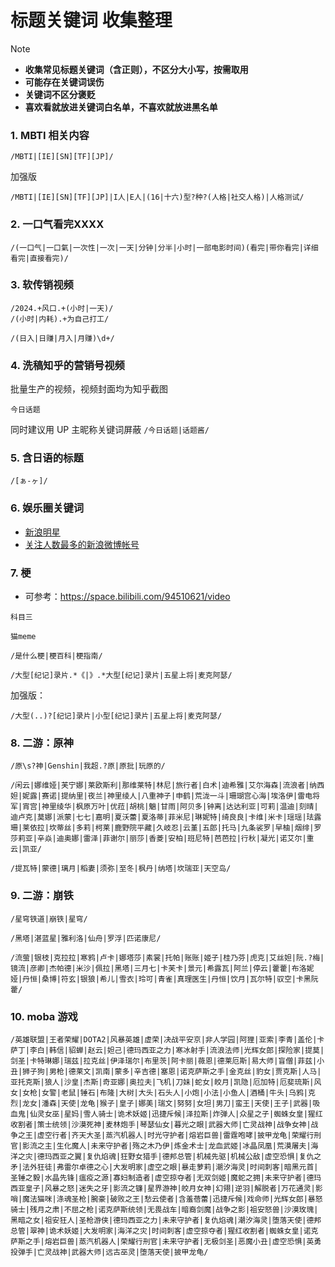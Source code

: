 # 标题关键词 收集整理

> [!NOTE]
>
> -   **收集常见标题关键词（含正则），不区分大小写，按需取用**
> -   **可能存在关键词误伤**
> -   **关键词不区分褒贬**
> -   **喜欢看就放进关键词白名单，不喜欢就放进黑名单**

### 1. MBTI 相关内容

```
/MBTI|[IE][SN][TF][JP]/
```

加强版

```
/MBTI|[IE][SN][TF][JP]|I人|E人|(16|十六)型?种?(人格|社交人格)|人格测试/
```

### 2. 一口气看完XXXX

```
/(一口气|一口氣|一次性|一次|一天|分钟|分半|小时|一部电影时间)(看完|带你看完|详细看完|直接看完)/
```

### 3. 软传销视频

```
/2024.+风口.+(小时|一天)/
/(小时|内耗).+为自己打工/
```

```
/(日入|日赚|月入|月赚)\d+/
```

### 4. 洗稿知乎的营销号视频

批量生产的视频，视频封面均为知乎截图

```
今日话题
```

同时建议用 UP 主昵称关键词屏蔽 `/今日话题|话题酱/`

### 5. 含日语的标题

```
/[ぁ-ヶ]/
```

### 6. 娱乐圈关键词

-   [新浪明星](https://weibo.com/cewebrity)
-   [关注人数最多的新浪微博帐号](https://zh.wikipedia.org/wiki/%E5%85%B3%E6%B3%A8%E4%BA%BA%E6%95%B0%E6%9C%80%E5%A4%9A%E7%9A%84%E6%96%B0%E6%B5%AA%E5%BE%AE%E5%8D%9A%E5%B8%90%E5%8F%B7)

### 7. 梗

-   可参考：https://space.bilibili.com/94510621/video

```
科目三
```

```
猫meme
```

```
/是什么梗|梗百科|梗指南/
```

```
/大型[纪记]录片.*《|》.*大型[纪记]录片|五星上将|麦克阿瑟/
```

加强版：

```
/大型(..)?[纪记]录片|小型[纪记]录片|五星上将|麦克阿瑟/
```

### 8. 二游：原神

```
/原\s?神|Genshin|我超.?原|原批|玩原的/
```

```
/闲云|娜维娅|芙宁娜|莱欧斯利|那维莱特|林尼|旅行者|白术|迪希雅|艾尔海森|流浪者|纳西妲|妮露|赛诺|提纳里|夜兰|神里绫人|八重神子|申鹤|荒泷一斗|珊瑚宫心海|埃洛伊|雷电将军|宵宫|神里绫华|枫原万叶|优菈|胡桃|魈|甘雨|阿贝多|钟离|达达利亚|可莉|温迪|刻晴|迪卢克|莫娜|派蒙|七七|嘉明|夏沃蕾|夏洛蒂|菲米尼|琳妮特|绮良良|卡维|米卡|瑶瑶|珐露珊|莱依拉|坎蒂丝|多莉|柯莱|鹿野院平藏|久岐忍|云堇|五郎|托马|九条裟罗|早柚|烟绯|罗莎莉亚|辛焱|迪奥娜|雷泽|菲谢尔|丽莎|香菱|安柏|班尼特|芭芭拉|行秋|凝光|诺艾尔|重云|凯亚/
```

```
/提瓦特|蒙德|璃月|稻妻|须弥|至冬|枫丹|纳塔|坎瑞亚|天空岛/
```

### 9. 二游：崩铁

```
/星穹铁道|崩铁|星穹/
```

```
/黑塔|湛蓝星|雅利洛|仙舟|罗浮|匹诺康尼/
```

```
/流萤|银枝|克拉拉|寒鸦|卢卡|娜塔莎|素裳|托帕|账账|姬子|桂乃芬|虎克|艾丝妲|阮.?梅|镜流|彦卿|杰帕德|米沙|佩拉|黑塔|三月七|卡芙卡|景元|希露瓦|阿兰|停云|藿藿|布洛妮娅|丹恒|桑博|符玄|银狼|希儿|雪衣|玲可|青雀|真理医生|丹恒|饮月|瓦尔特|驭空|卡黑阮藿/
```

### 10. moba 游戏

```
/英雄联盟|王者荣耀|DOTA2|风暴英雄|虚荣|决战平安京|非人学园|阿狸|亚索|李青|盖伦|卡萨丁|李白|韩信|貂蝉|赵云|妲己|德玛西亚之力|寒冰射手|流浪法师|光辉女郎|探险家|提莫|剑圣|卡特琳娜|瑞兹|拉克丝|伊泽瑞尔|布里茨|阿卡丽|薇恩|德莱厄斯|易大师|盲僧|菲兹|小丑|狮子狗|男枪|德莱文|凯南|蒙多|辛吉德|塞恩|诺克萨斯之手|金克丝|豹女|贾克斯|人马|亚托克斯|狼人|沙皇|杰斯|奇亚娜|奥拉夫|飞机|刀妹|蛇女|皎月|凯隐|厄加特|厄斐琉斯|风女|女枪|女警|老鼠|锤石|布隆|大树|大头|石头人|小炮|小法|小鱼人|酒桶|牛头|乌鸦|克烈|龙女|潘森|天使|龙龟|猴子|皇子|娜美|瑞文|努努|女坦|男刀|蛮王|天使|王子|武器|吸血鬼|仙灵女巫|星妈|雪人骑士|诡术妖姬|迅捷斥候|泽拉斯|炸弹人|众星之子|蜘蛛女皇|猩红收割者|策士统领|沙漠死神|麦林炮手|琴瑟仙女|暮光之眼|武器大师|亡灵战神|战争女神|战争之王|虚空行者|齐天大圣|蒸汽机器人|时光守护者|熔岩巨兽|雷霆咆哮|披甲龙龟|荣耀行刑官|影流之主|生化魔人|未来守护者|殇之木乃伊|炼金术士|龙血武姬|冰晶凤凰|荒漠屠夫|海洋之灾|德玛西亚之翼|复仇焰魂|狂野女猎手|德邦总管|机械先驱|机械公敌|虚空恐惧|复仇之矛|法外狂徒|弗雷尔卓德之心|大发明家|虚空之眼|暴走萝莉|潮汐海灵|时间刺客|暗黑元首|圣锤之毅|水晶先锋|瘟疫之源|寡妇制造者|虚空掠夺者|无双剑姬|魔蛇之拥|未来守护者|德玛西亚皇子|风暴之怒|迷失之牙|影流之镰|星界游神|皎月女神|幻翎|逆羽|解脱者|万花通灵|影哨|魔法猫咪|涤魂圣枪|腕豪|破败之王|愁云使者|含羞蓓蕾|迅捷斥候|戏命师|光辉女郎|暴怒骑士|残月之肃|不屈之枪|诺克萨斯统领|无畏战车|暗裔剑魔|战争之影|祖安怒兽|沙漠玫瑰|黑暗之女|祖安狂人|圣枪游侠|德玛西亚之力|未来守护者|复仇焰魂|潮汐海灵|堕落天使|德邦总管|翠神|诡术妖姬|大发明家|海洋之灾|时间刺客|虚空掠夺者|猩红收割者|蜘蛛女皇|诺克萨斯之手|熔岩巨兽|蒸汽机器人|荣耀行刑官|未来守护者|无极剑圣|恶魔小丑|虚空恐惧|英勇投弹手|亡灵战神|武器大师|远古巫灵|堕落天使|披甲龙龟/
```
